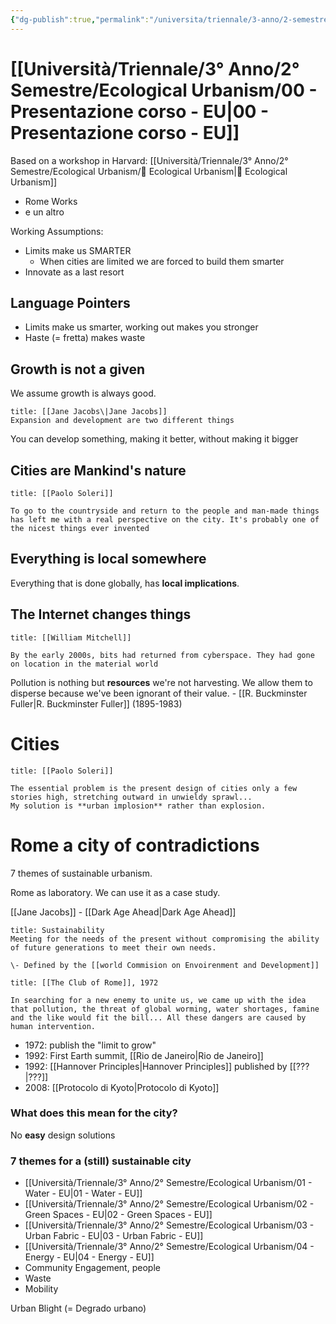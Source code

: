 ```yaml
---
{"dg-publish":true,"permalink":"/universita/triennale/3-anno/2-semestre/ecological-urbanism/00-presentazione-corso-eu/"}
---
```


# [[Università/Triennale/3° Anno/2° Semestre/Ecological Urbanism/00 - Presentazione corso - EU\|00 - Presentazione corso - EU]]

Based on a workshop in Harvard: [[Università/Triennale/3° Anno/2° Semestre/Ecological Urbanism/🏡 Ecological Urbanism\|🏡 Ecological Urbanism]]

- Rome Works
- e un altro


Working Assumptions:
- Limits make us SMARTER
	- When cities are limited we are forced to build them smarter
- Innovate as a last resort

## Language Pointers

- Limits make us smarter, working out makes you stronger
- Haste (= fretta) makes waste

## Growth is not a given

We assume growth is always good.

```ad-quote
title: [[Jane Jacobs\|Jane Jacobs]]
Expansion and development are two different things
```

You can develop something, making it better, without making it bigger

## Cities are Mankind's nature

```ad-quote
title: [[Paolo Soleri]]

To go to the countryside and return to the people and man-made things has left me with a real perspective on the city. It's probably one of the nicest things ever invented
```


## Everything is local somewhere

Everything that is done globally, has **local implications**.

## The Internet changes things


```ad-quote
title: [[William Mitchell]]

By the early 2000s, bits had returned from cyberspace. They had gone on location in the material world
```

Pollution is nothing but **resources** we're not harvesting. We allow them to disperse because we've been ignorant of their value. - [[R. Buckminster Fuller\|R. Buckminster Fuller]] (1895-1983)

# Cities

```ad-quote
title: [[Paolo Soleri]]

The essential problem is the present design of cities only a few stories high, stretching outward in unwieldy sprawl...
My solution is **urban implosion** rather than explosion.
```

# Rome a city of contradictions

7 themes of sustainable urbanism.

Rome as laboratory. We can use it as a case study.

[[Jane Jacobs]] - [[Dark Age Ahead\|Dark Age Ahead]]

```ad-Definizione
title: Sustainability
Meeting for the needs of the present without compromising the ability of future generations to meet their own needs.

\- Defined by the [[world Commision on Envoirenment and Development]]

```

```ad-quote
title: [[The Club of Rome]], 1972

In searching for a new enemy to unite us, we came up with the idea that pollution, the threat of global worming, water shortages, famine and the like would fit the bill... All these dangers are caused by human intervention.
```

- 1972: publish the "limit to grow"
- 1992: First Earth summit, [[Rio de Janeiro\|Rio de Janeiro]]
- 1992: [[Hannover Principles\|Hannover Principles]] published by [[???\|???]]
- 2008: [[Protocolo di Kyoto\|Protocolo di Kyoto]]

### What does this mean for the city?

No **easy** design solutions

### 7 themes for a (still) sustainable city

- [[Università/Triennale/3° Anno/2° Semestre/Ecological Urbanism/01 - Water - EU\|01 - Water - EU]]
- [[Università/Triennale/3° Anno/2° Semestre/Ecological Urbanism/02 - Green Spaces - EU\|02 - Green Spaces - EU]]
- [[Università/Triennale/3° Anno/2° Semestre/Ecological Urbanism/03 - Urban Fabric - EU\|03 - Urban Fabric - EU]]
- [[Università/Triennale/3° Anno/2° Semestre/Ecological Urbanism/04 - Energy - EU\|04 - Energy - EU]]
- Community Engagement, people
- Waste
- Mobility

Urban Blight (= Degrado urbano)






